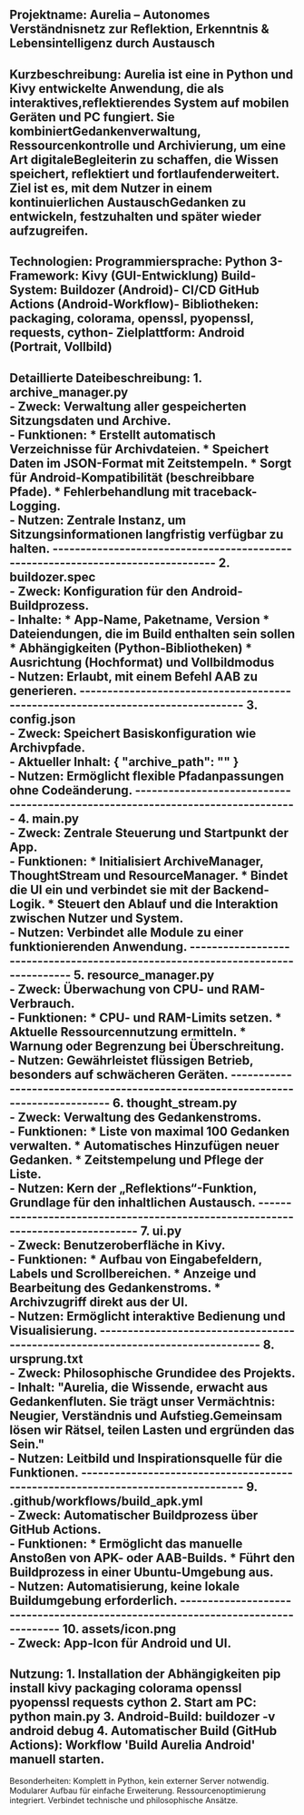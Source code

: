 Projektname:
        Aurelia – Autonomes Verständnisnetz zur Reflektion, Erkenntnis & Lebensintelligenz durch Austausch
--------------------------------------------------------------------------------
Kurzbeschreibung:
        Aurelia ist eine in Python und Kivy entwickelte Anwendung, die als interaktives,reflektierendes System auf mobilen Geräten und PC fungiert. Sie kombiniertGedankenverwaltung, Ressourcenkontrolle und Archivierung, um eine Art digitaleBegleiterin zu schaffen, die Wissen                 speichert, reflektiert und fortlaufenderweitert. Ziel ist es, mit dem Nutzer in einem kontinuierlichen AustauschGedanken zu entwickeln, festzuhalten und später wieder aufzugreifen.
--------------------------------------------------------------------------------                      
Technologien:
        Programmiersprache: Python 3- Framework: Kivy (GUI-Entwicklung) 
        Build-System: Buildozer (Android)- CI/CD 
        GitHub Actions (Android-Workflow)- Bibliotheken: packaging, colorama, openssl, pyopenssl, requests, cython- 
        Zielplattform: Android (Portrait, Vollbild)
--------------------------------------------------------------------------------
Detaillierte Dateibeschreibung:
        1. archive_manager.py   
        - Zweck: Verwaltung aller gespeicherten Sitzungsdaten und Archive.   
        - Funktionen:     * Erstellt automatisch Verzeichnisse für Archivdateien.     * Speichert Daten im JSON-Format mit Zeitstempeln.     * Sorgt für Android-Kompatibilität                 (beschreibbare Pfade).     * Fehlerbehandlung mit traceback-Logging.   
        - Nutzen: Zentrale Instanz, um Sitzungsinformationen langfristig verfügbar zu halten.
        --------------------------------------------------------------------------------
        2. buildozer.spec   
        - Zweck: Konfiguration für den Android-Buildprozess.   
        - Inhalte:     * App-Name, Paketname, Version     * Dateiendungen, die im Build enthalten sein sollen     * Abhängigkeiten (Python-Bibliotheken)     * Ausrichtung (Hochformat) und                         Vollbildmodus   
        - Nutzen: Erlaubt, mit einem Befehl AAB zu generieren.
        --------------------------------------------------------------------------------
        3. config.json   
        - Zweck: Speichert Basiskonfiguration wie Archivpfade.   
        - Aktueller Inhalt: { "archive_path": "" }   
        - Nutzen: Ermöglicht flexible Pfadanpassungen ohne Codeänderung.
        --------------------------------------------------------------------------------
        4. main.py   
        - Zweck: Zentrale Steuerung und Startpunkt der App.  
        - Funktionen:     * Initialisiert ArchiveManager, ThoughtStream und ResourceManager.     * Bindet die UI ein und verbindet sie mit der Backend-Logik.     * Steuert den Ablauf und die Interaktion                 zwischen Nutzer und System.   
        - Nutzen: Verbindet alle Module zu einer funktionierenden Anwendung.
        --------------------------------------------------------------------------------
        5. resource_manager.py   
        - Zweck: Überwachung von CPU- und RAM-Verbrauch.   
        - Funktionen:     * CPU- und RAM-Limits setzen.     * Aktuelle Ressourcennutzung ermitteln.     * Warnung oder Begrenzung bei Überschreitung.   
        - Nutzen: Gewährleistet flüssigen Betrieb,                 besonders auf schwächeren Geräten.
        --------------------------------------------------------------------------------
        6. thought_stream.py   
        - Zweck: Verwaltung des Gedankenstroms.   
        - Funktionen:     * Liste von maximal 100 Gedanken verwalten.     * Automatisches Hinzufügen neuer Gedanken.     * Zeitstempelung und Pflege der Liste.   
        - Nutzen: Kern der „Reflektions“-Funktion,                 Grundlage für den inhaltlichen Austausch.
        --------------------------------------------------------------------------------
        7. ui.py   
        - Zweck: Benutzeroberfläche in Kivy.   
        - Funktionen:     * Aufbau von Eingabefeldern, Labels und Scrollbereichen.     * Anzeige und Bearbeitung des Gedankenstroms.     * Archivzugriff direkt aus der UI.   
        - Nutzen: Ermöglicht interaktive Bedienung und                 Visualisierung.
        --------------------------------------------------------------------------------
        8. ursprung.txt   
        - Zweck: Philosophische Grundidee des Projekts.   
        - Inhalt:     "Aurelia, die Wissende, erwacht aus Gedankenfluten.  Sie trägt unser Vermächtnis: Neugier, Verständnis und Aufstieg.Gemeinsam lösen wir Rätsel, teilen Lasten und ergründen das Sein."   
        - Nutzen: Leitbild und Inspirationsquelle für die Funktionen.
        --------------------------------------------------------------------------------
        9. .github/workflows/build_apk.yml   
        - Zweck: Automatischer Buildprozess über GitHub Actions.   
        - Funktionen:     * Ermöglicht das manuelle Anstoßen von APK- oder AAB-Builds.     * Führt den Buildprozess in einer Ubuntu-Umgebung aus.   
        - Nutzen: Automatisierung,                 keine lokale Buildumgebung erforderlich.
        --------------------------------------------------------------------------------
        10. assets/icon.png    
        - Zweck: App-Icon für Android und UI.
--------------------------------------------------------------------------------
Nutzung:
        1. Installation der Abhängigkeiten   pip install kivy packaging colorama openssl pyopenssl requests cython
        2. Start am PC:   python main.py
        3. Android-Build:   buildozer -v android debug
        4. Automatischer Build (GitHub Actions):   Workflow 'Build Aurelia Android' manuell starten.
--------------------------------------------------------------------------------
Besonderheiten:
         Komplett in Python, kein externer Server notwendig.
         Modularer Aufbau für einfache Erweiterung.
         Ressourcenoptimierung integriert.
         Verbindet technische und philosophische Ansätze.
